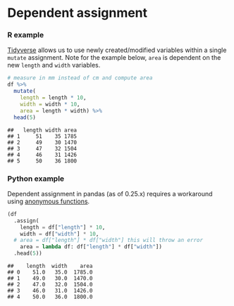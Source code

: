 Dependent assignment
================

### R example

[Tidyverse](https://www.tidyverse.org/) allows us to use newly
created/modified variables within a single `mutate` assignment. Note for
the example below, `area` is dependent on the new `length` and `width`
variables.

``` r
# measure in mm instead of cm and compute area
df %>% 
  mutate(
    length = length * 10,
    width = width * 10,
    area = length * width) %>% 
  head(5)
```

    ##   length width area
    ## 1     51    35 1785
    ## 2     49    30 1470
    ## 3     47    32 1504
    ## 4     46    31 1426
    ## 5     50    36 1800

### Python example

Dependent assignment in pandas (as of 0.25.x) requires a workaround
using [anonymous
functions](https://github.com/pandas-dev/pandas/issues/14207).

``` python
(df
  .assign(
    length = df["length"] * 10,
    width = df["width"] * 10,
  # area = df["length"] * df["width"] this will throw an error 
    area = lambda df: df["length"] * df["width"])
  .head(5))
```

    ##    length  width    area
    ## 0    51.0   35.0  1785.0
    ## 1    49.0   30.0  1470.0
    ## 2    47.0   32.0  1504.0
    ## 3    46.0   31.0  1426.0
    ## 4    50.0   36.0  1800.0
